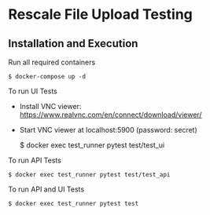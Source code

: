 # Rescale File Upload Testing

Installation and Execution
--------------------------
Run all required containers

	$ docker-compose up -d

To run UI Tests

- Install VNC viewer: https://www.realvnc.com/en/connect/download/viewer/
- Start VNC viewer at localhost:5900 (password: secret)

	$ docker exec test_runner pytest test/test_ui


To run API Tests

	$ docker exec test_runner pytest test/test_api

To run API and UI Tests

	$ docker exec test_runner pytest test
